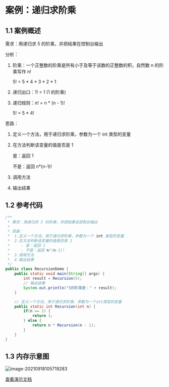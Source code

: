 # 案例：递归求阶乘

## 1.1 案例概述

需求：用递归求 5 的阶乘，并把结果在控制台输出

分析：

1. 阶乘：一个正整数的阶乘是所有小于及等于该数的正整数的积，自然数 n 的阶乘写作 n!

   5! = 5 * 4 * 3 * 2 * 1

2. 递归出口：1! = 1 (1 的阶乘)

3. 递归规则：n! = n * (n - 1)!

   5! = 5 * 4!

思路：

1. 定义一个方法，用于递归求阶乘，参数为一个 int 类型的变量

2. 在方法判断该变量的值是否是 1

   是：返回 1

   不是：返回 n*(n-1)!

3. 调用方法

4. 输出结果

## 1.2 参考代码

```java
/**
 * 需求：用递归求 5 的阶乘，并把结果在控制台输出
 *
 * 思路：
 *  1.定义一个方法，用于递归求阶乘，参数为一个 int 类型的变量
 *  2.在方法判断该变量的值是否是 1
 *     - 是：返回 1
 *     - 不是：返回 n*(n-1)!
 *  3.调用方法
 *  4.输出结果
 */
public class RecursionDemo {
    public static void main(String[] args) {
        int result = Recursion(5);
        // 输出结果
        System.out.println("5的阶乘是：" + result);
    }

    // 定义一个方法，用于递归求阶乘，参数为一个int类型的变量
    public static int Recursion(int n) {
        if(n == 1) {
            return 1;
        } else {
            return n * Recursion(n - 1);
        }
    }
}
```

## 1.3 内存示意图

![image-20210918105719283](https://research-campus-1256316910.cos.ap-chongqing.myqcloud.com/PicGoimage-20210918105719283.png)

[查看演示文档](https://1drv.ms/p/s!Atmd1rID6xjMhLV9mU3yEDZusRhhuA)

